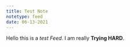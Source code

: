 ```yaml
---
title: Test Note
notetype: feed
date: 06-13-2021
---
```


Hello this is a *test Feed*.
I am really **Trying HARD**.
